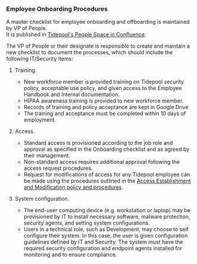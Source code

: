 ### Employee Onboarding Procedures

A master checklist for employee onboarding and offboarding is maintained by VP of People.  
It is published in [Tidepool's People Space in Confluence](https://tidepool.atlassian.net/l/cp/5Xvf6VZL).

The VP of People or their designate is responsible to create and maintain a new checklist
to document the processes, which should include the following IT/Security items:

1. Training.

    * New workforce member is provided training on Tidepool security policy,
      acceptable use policy, and given access to the Employee
      Handbook and internal documentation.
    * HIPAA awareness training is provided to new workforce member.
    * Records of training and policy acceptance are kept in Google Drive
    * The training and acceptance must be completed within 10 days of
      employment.

2. Access.

    * Standard access is provisioned according to the job role and approval as
      specified in the Onboarding checklist and as agreed by their management.
    * Non-standard access requires additional approval following the access
      request procedures.
    * Request for modifications of access for any Tidepool employee
      can be made using the procedures outlined in the
      [Access Establishment and Modification policy and procedures](access.md).

3. System configuration.

    * The end-user computing device (e.g. workstation or laptop) may be
      provisioned by IT to install necessary software, malware protection,
      security agents, and setting system configurations.
    * Users in a technical role, such as Development, may choose to self
      configure their system. In this case, the user is given configuration
      guidelines defined by IT and Security. The system must have the required
      security configuration and endpoint agents installed for monitoring and to
      ensure compliance.